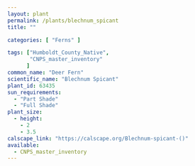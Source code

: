```yaml
---
layout: plant                                                              
permalink: /plants/blechnum_spicant
title: ""

categories: [ "Ferns" ]

tags: ["Humboldt_County_Native",
       "CNPS_master_inventory"
      ]
common_name: "Deer Fern"
scientific_name: "Blechnum Spicant"
plant_id: 63435
sun_requirements:
  - "Part Shade"
  - "Full Shade"
plant_size:
  - height: 
    - 2
    - 3.5
calscape_link: "https://calscape.org/Blechnum-spicant-()"
available: 
  - CNPS_master_inventory
---
```



